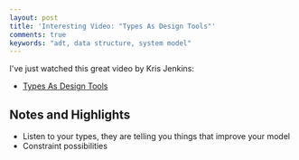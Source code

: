 ```yaml
---
layout: post
title: 'Interesting Video: "Types As Design Tools"'
comments: true
keywords: "adt, data structure, system model"
---
```


I've just watched this great video by Kris Jenkins:

- [Types As Design Tools](https://www.youtube.com/watch?v=6mUAvd6i4OU)

## Notes and Highlights

- Listen to your types, they are telling you things that improve your model
- Constraint possibilities


